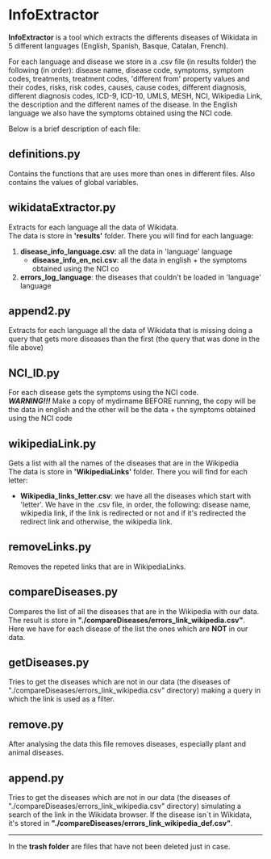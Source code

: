 InfoExtractor
=======

**InfoExtractor** is a tool which extracts the differents diseases of Wikidata in 5 different languages (English, Spanish, Basque, Catalan, French).  

For each language and disease we store in a .csv file (in results folder) the following (in order): disease name, disease code, symptoms, symptom codes, treatments, treatment codes, 'different from' property values and their codes, risks, risk codes, causes, cause codes, different diagnosis, different diagnosis codes, ICD-9, ICD-10, UMLS, MESH, NCI, Wikipedia Link, the description and the different names of the disease.
In the English language we also have the symptoms obtained using the NCI code.

Below is a brief description of each file:

definitions.py
-----------
Contains the functions that are uses more than ones in different files. Also contains the values of global variables.


wikidataExtractor.py 
-----------
Extracts for each language all the data of Wikidata.  
The data is store in **'results'** folder. There you will find for each language:  
1. **disease_info_language.csv**: all the data in 'language' language
	- **disease_info_en_nci.csv**: all the data in english + the symptoms obtained using the NCI co
2. **errors_log_language**: the diseases that couldn't be loaded in 'language' language     


append2.py 
-----------
Extracts for each language all the data of Wikidata that is missing doing a query that gets more diseases than the first (the query that was done in the file above) 


NCI_ID.py
-----------
For each disease gets the symptoms using the NCI code.  
_**WARNING!!!**_ Make a copy of mydirname BEFORE running, the copy will be the data in english and the other will be the data + the symptoms obtained using the NCI code


wikipediaLink.py
-----------
Gets a list with all the names of the diseases that are in the Wikipedia  
The data is store in **'WikipediaLinks'** folder. There you will find for each letter:  
- **Wikipedia_links_letter.csv**: we have all the diseases which start with 'letter'. We have in the .csv file, in order, the following: disease name, wikipedia link, if the link is redirected or not and if it's redirected the redirect link and otherwise, the wikipedia link.
		
		
removeLinks.py
-----------
Removes the repeted links that are in WikipediaLinks.
	
		
compareDiseases.py
-----------
Compares the list of all the diseases that are in the Wikipedia with our data.
The result is store in **"./compareDiseases/errors_link_wikipedia.csv"**. Here we have for each disease of the list the ones which are **NOT** in our data.
	

getDiseases.py 
-----------
Tries to get the diseases which are not in our data (the diseases of "./compareDiseases/errors_link_wikipedia.csv" directory) making a query in which the link is used as a filter.


remove.py 
-----------
After analysing the data this file removes diseases, especially plant and animal diseases.


append.py
-----------
Tries to get the diseases which are not in our data (the diseases of "./compareDiseases/errors_link_wikipedia.csv" directory) simulating a search of the link in the Wikidata browser. If the disease isn`t in Wikidata, it's stored in **"./compareDiseases/errors_link_wikipedia_def.csv"**.

---

In the **trash folder** are files that have not been deleted just in case. 
